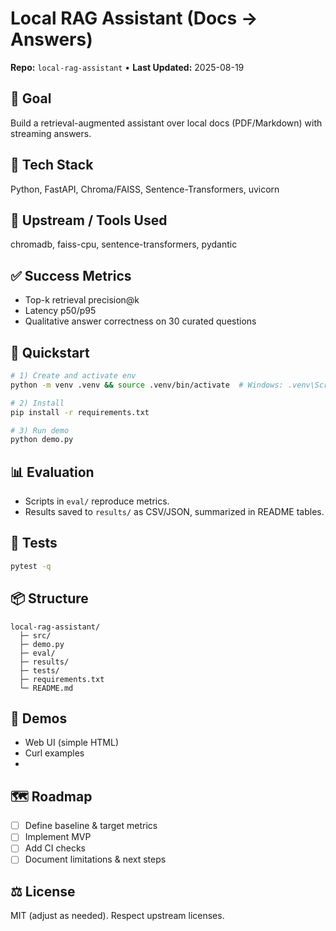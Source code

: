 # Local RAG Assistant (Docs → Answers)

**Repo:** `local-rag-assistant` • **Last Updated:** 2025-08-19

## 🎯 Goal

Build a retrieval-augmented assistant over local docs (PDF/Markdown) with streaming answers.

## 🧱 Tech Stack

Python, FastAPI, Chroma/FAISS, Sentence-Transformers, uvicorn

## 🔗 Upstream / Tools Used

chromadb, faiss-cpu, sentence-transformers, pydantic

## ✅ Success Metrics

- Top-k retrieval precision@k
- Latency p50/p95
- Qualitative answer correctness on 30 curated questions

## 🚀 Quickstart

```bash
# 1) Create and activate env
python -m venv .venv && source .venv/bin/activate  # Windows: .venv\Scripts\activate

# 2) Install
pip install -r requirements.txt

# 3) Run demo
python demo.py
```

## 📊 Evaluation

- Scripts in `eval/` reproduce metrics.
- Results saved to `results/` as CSV/JSON, summarized in README tables.

## 🧪 Tests

```bash
pytest -q
```

## 📦 Structure

```text
local-rag-assistant/
  ├─ src/
  ├─ demo.py
  ├─ eval/
  ├─ results/
  ├─ tests/
  ├─ requirements.txt
  └─ README.md
```

## 📸 Demos

- Web UI (simple HTML)
- Curl examples
-

## 🗺️ Roadmap

- [ ] Define baseline & target metrics
- [ ] Implement MVP
- [ ] Add CI checks
- [ ] Document limitations & next steps

## ⚖️ License

MIT (adjust as needed). Respect upstream licenses.
